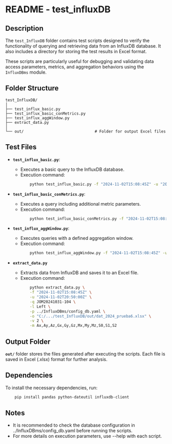 # README - test_influxDB

## Description

The `test_InfluxDB` folder contains test scripts designed to verify the functionality of querying and retrieving data from an InfluxDB database. It also includes a directory for storing the test results in Excel format.

These scripts are particularly useful for debugging and validating data access parameters, metrics, and aggregation behaviors using the `InfluxDBms` module.


## Folder Structure

```text
test_InfluxDB/
│
├── test_influx_basic.py                
├── test_influx_basic_conMetrics.py    
├── test_influx_aggWindow.py           
├── extract_data.py                    
│
└── out/                               # Folder for output Excel files
```

## Test Files

-  **`test_influx_basic.py`**:

    - Executes a basic query to the InfluxDB database.
    - Execution command:
        ```bash
            python test_influx_basic.py -f "2024-11-02T15:08:45Z" -u "2024-11-02T20:50:00Z" -q "JOM20241031-104" -l "Left"
        ```

- **`test_influx_basic_conMetrics.py`**:
    - Executes a query including additional metric parameters.
    - Execution command:
        ```bash
            python test_influx_basic_conMetrics.py -f "2024-11-02T15:08:45Z" -u "2024-11-02T20:50:00Z" -q "JOM20241031-104" -l "Left" -m "Ax,Ay,Az"
        ```
- **`test_influx_aggWindow.py`**:

    - Executes queries with a defined aggregation window.
    - Execution command:
        ```bash
            python test_influx_aggWindow.py -f "2024-11-02T15:08:45Z" -u "2024-11-02T20:50:00Z" -q "JOM20241031-104" -l "Left" -m "Ax,Ay,Az" -w "100ms"
        ```

- **`extract_data.py`**
    - Extracts data from InfluxDB and saves it to an Excel file.
    - Execution command:
        ```bash
            python extract_data.py \
            -f "2024-11-02T15:08:45Z" \
            -u "2024-11-02T20:50:00Z" \
            -q JOM20241031-104 \
            -l Left \
            -p ../InfluxDBms/config_db.yaml \
            -o "C:/.../test_InfluxDB/out/dat_2024_prueba6.xlsx" \
            -v 2 \
            -m Ax,Ay,Az,Gx,Gy,Gz,Mx,My,Mz,S0,S1,S2
        ```
        

## Output Folder

**`out/`** folder stores the files generated after executing the scripts. Each file is saved in Excel (.xlsx) format for further analysis.

## Dependencies
To install the necessary dependencies, run:
```bash
    pip install pandas python-dateutil influxdb-client
```

## Notes

- It is recommended to check the database configuration in ../InfluxDBms/config_db.yaml before running the scripts.
- For more details on execution parameters, use --help with each script.